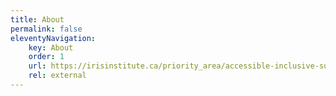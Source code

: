 ```yaml
---
title: About
permalink: false
eleventyNavigation:
    key: About
    order: 1
    url: https://irisinstitute.ca/priority_area/accessible-inclusive-supports-services/
    rel: external
---
```

